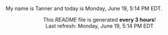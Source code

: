 My name is Tanner and today is Monday, June 19, 5:14 PM EDT.

<p align="center">This <i>README</i> file is generated <b>every 3 hours</b>!</br>Last refresh: Monday, June 19, 5:14 PM EDT<br /></p>

